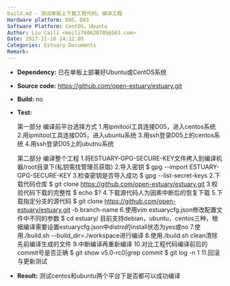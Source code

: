```yaml
---
build.md - 测试单板上下载工程代码、编译工程
Hardware platform: D05，D03
Software Platform: CentOS，Ubuntu
Author: Liu Caili <meili760628705@163.com>  
Date: 2017-11-16 14:12:05
Categories: Estuary Documents  
Remark:
---
```


- **Dependency:**
    已在单板上部署好Ubuntu或CentOS系统

- **Source code:**
    https://github.com/open-estuary/estuary.git

- **Build:**
    no

- **Test:**
       
  第一部分  编译前平台选择方式
       1.用ipmitool工具连接D05，进入centos系统
       2.用ipmitool工具连接D05，进入ubuntu系统
       3.用ssh登录D05上的centos系统
       4.用ssh登录D05上的ubutnu系统
         
       
   第二部分  编译整个工程
       1.将ESTUARY-GPG-SECURE-KEY文件拷入到编译机器/root目录下(私钥需找管理员获取)
       2.导入密钥
           $ gpg --import ESTUARY-GPG-SECURE-KEY
       3.检查密钥是否导入成功
           $ gpg --list-secret-keys
       2.下载代码仓库
           $ git clone https://github.com/open-estuary/estuary.git
       3.校验代码下载的完整性
           $ echo $?
       4.下载源代码人为因素中断后的恢复下载
       5.下载指定分支的源代码
           $ git clone https://github.com/open-estuary/estuary.git -b branch-name
       6.使用vim estuarycfg.json修改配置文件中不同的参数
           $ cd estuary/
           目前支持debian，ubuntu，centos三种，根据编译需要设置estuarycfg.json中distro的install状态为yes或no
       7.使用./build.sh --build_dir=./workspace进行编译
       8.使用./build.sh clean清除先前编译生成的文件
       9.中断编译再重新编译
       10.对比工程代码编译前后的commit号是否正确
           $ git show v5.0-rc0|grep commit
	   $ git log -n 1
       11.回滚与更新测试
        

- **Result:**
        测试centos和ubuntu两个平台下是否都可以成功编译


